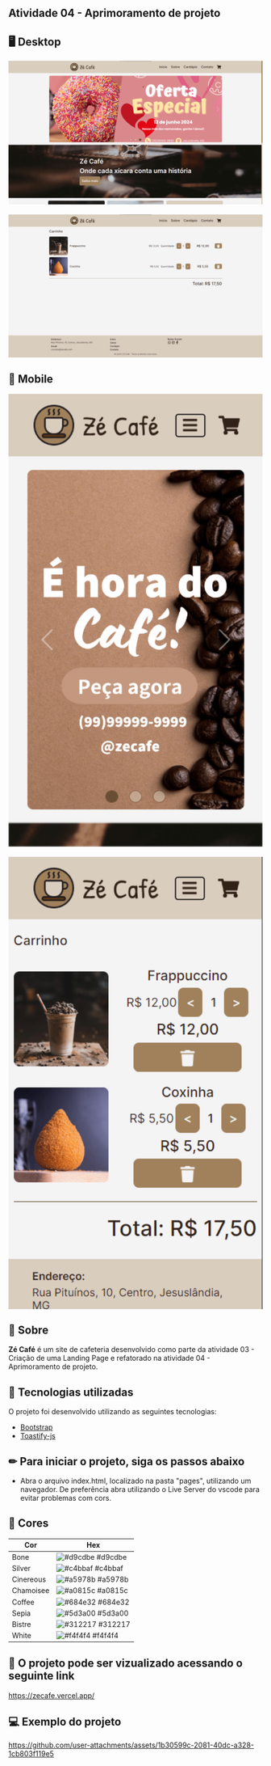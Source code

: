 ## Atividade 04 - Aprimoramento de projeto

## 🖥 Desktop

<div align="center" style="justify-content:center; display:flex; flex-direction:column; gap:20px">
<img  title="Imagem do projeto desktop" src="./github/desktop1.png" alt="Imagem do projeto desktop"  />
<img  title="Imagem do projeto desktop" src="./github/desktop2.png" alt="Imagem do projeto desktop"  />
</div>

## 📱 Mobile

<div align="center" style="justify-content:center; display:flex; flex-direction:column; gap:20px">
<img  title="Imagem do projeto mobile" src="./github/mobile1.png" alt="Imagem do projeto mobile"  />
<img  title="Imagem do projeto mobile" src="./github/mobile2.png" alt="Imagem do projeto mobile"  />
</div>

## 📌 Sobre

**Zé Café** é um site de cafeteria desenvolvido como parte da atividade 03 - Criação de uma Landing Page e refatorado na atividade 04 - Aprimoramento de projeto.

## 🚀 Tecnologias utilizadas

O projeto foi desenvolvido utilizando as seguintes tecnologias:

- [Bootstrap](https://getbootstrap.com/)
- [Toastify-js](https://github.com/apvarun/toastify-js)

## ✏ Para iniciar o projeto, siga os passos abaixo

- Abra o arquivo index.html, localizado na pasta "pages", utilizando um navegador. De preferência abra utilizando o Live Server do vscode para evitar problemas com cors.

## 🎨 Cores

| Cor             | Hex                                                                |
| ----------------- | ------------------------------------------------------------------ |
| Bone | ![#d9cdbe](https://via.placeholder.com/10/d9cdbe?text=+) #d9cdbe |
| Silver | ![#c4bbaf](https://via.placeholder.com/10/c4bbaf?text=+) #c4bbaf |
| Cinereous | ![#a5978b](https://via.placeholder.com/10/a5978b?text=+) #a5978b |
| Chamoisee | ![#a0815c](https://via.placeholder.com/10/a0815c?text=+) #a0815c |
| Coffee | ![#684e32](https://via.placeholder.com/10/684e32?text=+) #684e32 |
| Sepia | ![#5d3a00](https://via.placeholder.com/10/5d3a00?text=+) #5d3a00 |
| Bistre | ![#312217](https://via.placeholder.com/10/312217?text=+) #312217 |
| White | ![#f4f4f4](https://via.placeholder.com/10/f4f4f4?text=+) #f4f4f4 |

## 👀 O projeto pode ser vizualizado acessando o seguinte link

<https://zecafe.vercel.app/>

## 💻 Exemplo do projeto

https://github.com/user-attachments/assets/1b30599c-2081-40dc-a328-1cb803f119e5


